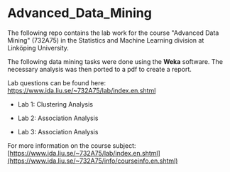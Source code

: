 # Advanced_Data_Mining

The following repo contains the lab work for the course "Advanced Data Mining" (732A75) in the Statistics and Machine Learning division at Linköping University.

The following data mining tasks were done using the **Weka** software. The necessary analysis was then ported to a pdf to create a report. 

Lab questions can be found here: https://www.ida.liu.se/~732A75/lab/index.en.shtml

- Lab 1: Clustering Analysis 

- Lab 2: Association Analysis

- Lab 3: Association Analysis


For more information on the course subject: [https://www.ida.liu.se/~732A75/lab/index.en.shtml](https://www.ida.liu.se/~732A75/info/courseinfo.en.shtml)


